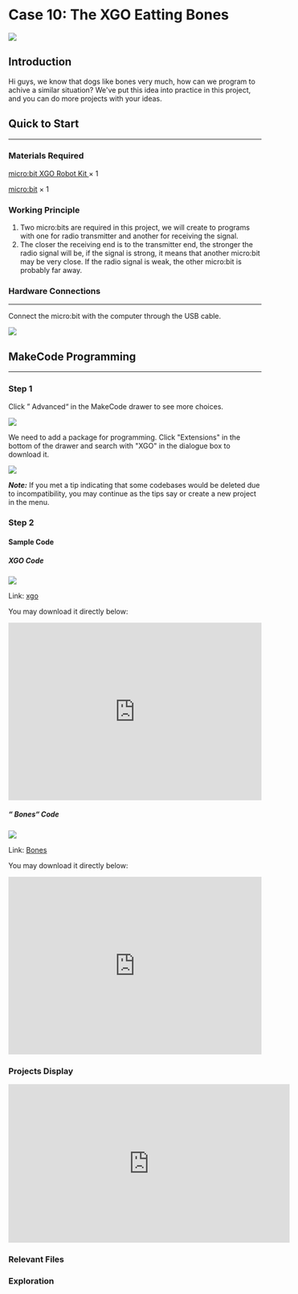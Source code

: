 # Case 10: The XGO Eatting Bones

![](./images/xgo-10-1.png)

## Introduction

Hi guys, we know that dogs like bones very much, how can we program to achive a similar situation? We've put this idea into practice in this project, and you can do more projects with your ideas. 

## Quick to Start
---
### Materials Required

[micro:bit XGO Robot Kit ](https://shop.elecfreaks.com/products/elecfreaks-micro-bit-xgo-robot-kit?_pos=1&_sid=c796ff3f3&_ss=r) × 1

[micro:bit](https://www.elecfreaks.com/micro-bit/board.html) × 1

### Working Principle

1. Two micro:bits are required in this project, we will create to programs with one for radio transmitter and another for receiving the signal. 
2. The closer the receiving end is to the transmitter end, the stronger the radio signal will be, if the signal is strong, it means that another micro:bit may be very close.
   If the radio signal is weak, the other micro:bit is probably far away.

### Hardware Connections
---
Connect the micro:bit with the computer through the USB cable. 

![](./images/microbit-xgo-robot-kit-22.png)

## MakeCode  Programming
---
### Step 1

Click ” Advanced“ in the MakeCode drawer to see more choices. 



![](./images/microbit-xgo-robot-kit-10.png)

We need to add a package for programming. Click "Extensions" in the bottom of the drawer and search with "XGO" in the dialogue box to download it.  

![](./images/microbit-xgo-robot-kit-11.png)

***Note:***  If you met a tip indicating that some codebases would be deleted due to incompatibility, you may continue as the tips say or create a new project in the menu. 

### Step 2

#### Sample Code

##### XGO Code

![](./images/case10-1.png)

Link: [xgo](https://makecode.microbit.org/_Lhrhbp7dDb1M)


You may download it directly below: 

<div style="position:relative;height:0;padding-bottom:70%;overflow:hidden;"><iframe style="position:absolute;top:0;left:0;width:100%;height:100%;" src="https://makecode.microbit.org/#pub:_Lhrhbp7dDb1M" frameborder="0" sandbox="allow-popups allow-forms allow-scripts allow-same-origin"></iframe></div> 

##### “ Bones“ Code

![](./images/xgo-10-2.png)

Link: [Bones](https://makecode.microbit.org/_dLc2HV21M64H)


You may download it directly below: 

<div style="position:relative;height:0;padding-bottom:70%;overflow:hidden;"><iframe style="position:absolute;top:0;left:0;width:100%;height:100%;" src="https://makecode.microbit.org/#pub:_dLc2HV21M64H" frameborder="0" sandbox="allow-popups allow-forms allow-scripts allow-same-origin"></iframe></div> 

### Projects Display

<iframe width="560" height="315" src="https://www.youtube.com/embed/BBky7V8xY_c" title="YouTube video player" frameborder="0" allow="accelerometer; autoplay; clipboard-write; encrypted-media; gyroscope; picture-in-picture" allowfullscreen></iframe>

### Relevant Files


### Exploration
